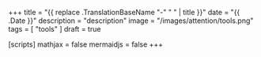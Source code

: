 +++
title = "{{ replace .TranslationBaseName "-" " " | title }}"
date =  "{{ .Date }}"
description = "description"
image = "/images/attention/tools.png"
tags  = [ "tools" ]
draft = true

[scripts]
  mathjax = false
  mermaidjs = false
+++






<!-- eof -->
